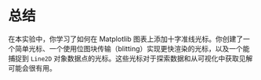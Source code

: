 # 总结

在本实验中，你学习了如何在 Matplotlib 图表上添加十字准线光标。你创建了一个简单光标、一个使用位图块传输（blitting）实现更快渲染的光标，以及一个能捕捉到 `Line2D` 对象数据点的光标。这些光标对于探索数据和从可视化中获取见解可能会很有用。
